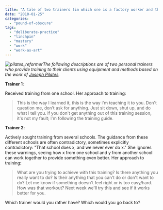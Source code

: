 ```yaml
---
title: "A tale of two trainers (in which one is a factory worker and the other an artist)"
date: "2010-01-25"
categories: 
  - "pound-of-obscure"
tags: 
  - "deliberate-practice"
  - "linchpin"
  - "mastery"
  - "work"
  - "work-as-art"
---
```


_![](images/pilates_reformer1.jpg "pilates_reformer")The following descriptions are of two personal trainers who provide training to their clients using equipment and methods based on the work of_ [_Joseph Pilates_](http://en.wikipedia.org/wiki/Pilates)_._

**Trainer 1**:

Received training from one school. Her approach to training:

> This is the way I learned it, this is the way I'm teaching it to you. Don't question me, don't ask for anything. Just sit down, shut up, and do what I tell you. If you don't get anything out of this training session, it's not my fault; I'm following the training guide.

**Trainer 2**:

Actively sought training from several schools. The guidance from these different schools are often contradictory, sometimes explicitly contradictory: "That school does x, and we never ever do x." She ignores these warnings, seeing how x from one school and y from another school can work together to provide something even better. Her approach to training:

> What are you trying to achieve with this training? Is there anything you really want to do? Is their anything that you can't do or don't want to do? Let me know if something doesn't feel right or is too easy/hard. How was that workout? Next week we'll try this and see if it works better for you.

Which trainer would you rather have? Which would you go back to?
